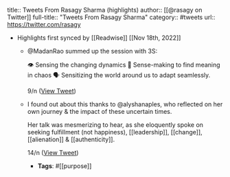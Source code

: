 title:: Tweets From Rasagy Sharma (highlights)
author:: [[@rasagy on Twitter]]
full-title:: "Tweets From Rasagy Sharma"
category:: #tweets
url:: https://twitter.com/rasagy

- Highlights first synced by [[Readwise]] [[Nov 18th, 2022]]
	- @MadanRao summed up the session with 3S:
	  
	  👁 Sensing the changing dynamics
	  🧠 Sense-making to find meaning in chaos
	  🗣 Sensitizing the world around us to adapt seamlessly.
	  
	  9/n ([View Tweet](https://twitter.com/search?q=%40MadanRao%20summed%20up%20the%20session%20with%203S%3A%20%20%F0%9F%91%81%20Sensing%20the%20changing%20dynamics%20%F0%9F%A7%A0%20Sense-making%20to%20find%20meaning%20in%20chaos%20%F0%9F%97%A3%20Sensitizing%20the%20world%20around%20us%20to%20adapt%20seamlessly.%20%209/n%20%28from%3A%40rasagy%29))
	- I found out about this thanks to @alyshanaples, who reflected on her own journey & the impact of these uncertain times. 
	  
	  Her talk was mesmerizing to hear, as she eloquently spoke on seeking fulfillment (not happiness), [[leadership]], [[change]], [[alienation]] & [[authenticity]].
	  
	  14/n ([View Tweet](https://twitter.com/search?q=I%20found%20out%20about%20this%20thanks%20to%20%40alyshanaples%2C%20who%20reflected%20on%20her%20own%20journey%20%26%20the%20impact%20of%20these%20uncertain%20times.%20%20%20Her%20talk%20was%20mesmerizing%20to%20hear%2C%20as%20she%20eloquently%20spoke%20on%20seeking%20fulfillment%20%28not%20happiness%29%2C%20leadership%2C%20change%2C%20%20%28from%3A%40rasagy%29))
		- **Tags**: #[[purpose]]
